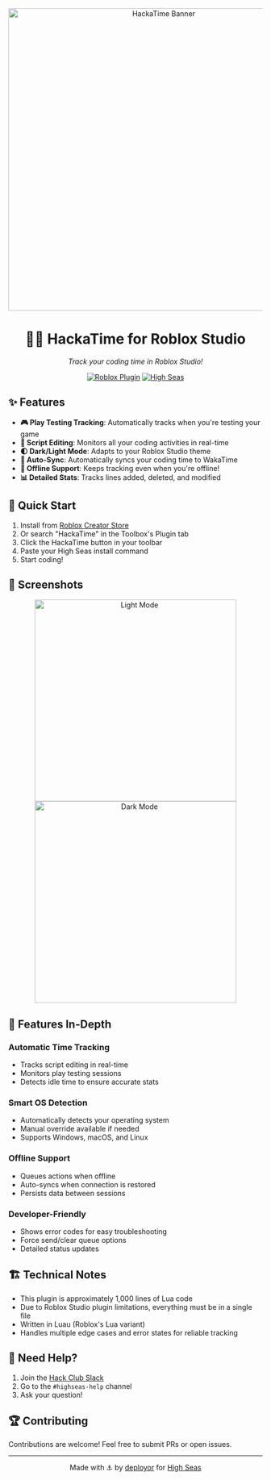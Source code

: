 <div align="center">
  <img src="https://cloud-2gsaovctb-hack-club-bot.vercel.app/0design_ohne_titel.png" width="600" alt="HackaTime Banner"/>
  
  # 🏴‍☠️ HackaTime for Roblox Studio
  
  *Track your coding time in Roblox Studio!*

  [![Roblox Plugin](https://img.shields.io/badge/📦_Plugin-Install_Now-blue?style=for-the-badge)](https://create.roblox.com/store/asset/108710222059981/HackaTime-Roblox)
  [![High Seas](https://img.shields.io/badge/🌊_High_Seas-orange?style=for-the-badge)](https://highseas.hackclub.com)
</div>

## ✨ Features

- **🎮 Play Testing Tracking**: Automatically tracks when you're testing your game
- **📝 Script Editing**: Monitors all your coding activities in real-time
- **🌓 Dark/Light Mode**: Adapts to your Roblox Studio theme
- **🔄 Auto-Sync**: Automatically syncs your coding time to WakaTime
- **💾 Offline Support**: Keeps tracking even when you're offline!
- **📊 Detailed Stats**: Tracks lines added, deleted, and modified

## 🚀 Quick Start

1. Install from [Roblox Creator Store](https://create.roblox.com/store/asset/108710222059981/HackaTime-Roblox)
2. Or search "HackaTime" in the Toolbox's Plugin tab
3. Click the HackaTime button in your toolbar
4. Paste your High Seas install command
5. Start coding!

## 📸 Screenshots

<div align="center">
  <img src="https://cloud-q5h11mhtp-hack-club-bot.vercel.app/0image.png" width="400" alt="Light Mode"/>
  <img src="https://cloud-vkz3fbs96-hack-club-bot.vercel.app/0image.png" width="400" alt="Dark Mode"/>
</div>

## 🎯 Features In-Depth

### Automatic Time Tracking
- Tracks script editing in real-time
- Monitors play testing sessions
- Detects idle time to ensure accurate stats

### Smart OS Detection
- Automatically detects your operating system
- Manual override available if needed
- Supports Windows, macOS, and Linux

### Offline Support
- Queues actions when offline
- Auto-syncs when connection is restored
- Persists data between sessions

### Developer-Friendly
- Shows error codes for easy troubleshooting
- Force send/clear queue options
- Detailed status updates

## 🏗️ Technical Notes

- This plugin is approximately 1,000 lines of Lua code
- Due to Roblox Studio plugin limitations, everything must be in a single file
- Written in Luau (Roblox's Lua variant)
- Handles multiple edge cases and error states for reliable tracking

## 🤔 Need Help?

1. Join the [Hack Club Slack](https://hackclub.com/slack)
2. Go to the `#highseas-help` channel
3. Ask your question!

## 🏆 Contributing

Contributions are welcome! Feel free to submit PRs or open issues.

<div align="center">

---

Made with ⚓️ by [deployor](https://github.com/deployor) for [High Seas](https://highseas.hackclub.com)


</div>

